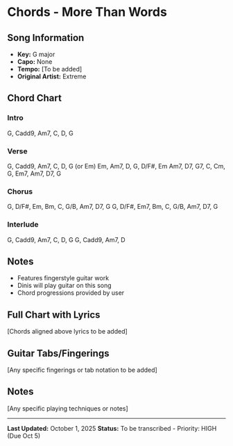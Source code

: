# Chords - More Than Words

## Song Information
- **Key:** G major
- **Capo:** None
- **Tempo:** [To be added]
- **Original Artist:** Extreme

## Chord Chart

### Intro
G, Cadd9, Am7, C, D, G

### Verse
G, Cadd9, Am7, C, D, G (or Em)
Em, Am7, D, G, D/F#, Em
Am7, D7, G7, C, Cm, G, Em7, Am7, D7, G

### Chorus
G, D/F#, Em, Bm, C, G/B, Am7, D7, G
G, D/F#, Em7, Bm, C, G/B, Am7, D7, G

### Interlude
G, Cadd9, Am7, C, D, G
G, Cadd9, Am7, D

## Notes
- Features fingerstyle guitar work
- Dinis will play guitar on this song
- Chord progressions provided by user

## Full Chart with Lyrics

[Chords aligned above lyrics to be added]

## Guitar Tabs/Fingerings

[Any specific fingerings or tab notation to be added]

## Notes
[Any specific playing techniques or notes]

---

**Last Updated:** October 1, 2025
**Status:** To be transcribed - Priority: HIGH (Due Oct 5)
